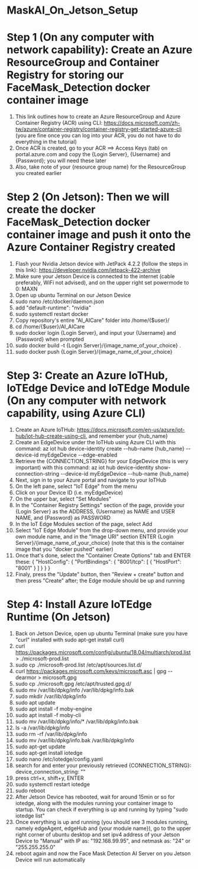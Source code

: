 # MaskAI_On_Jetson_Setup
# Step 1 (On any computer with network capability): Create an Azure ResourceGroup and Container Registry for storing our FaceMask_Detection docker container image
1. This link outlines how to create an Azure ResourceGroup and Azure Container Registry (ACR) using CLI: https://docs.microsoft.com/zh-tw/azure/container-registry/container-registry-get-started-azure-cli (you are fine once you can log into your ACR, you do not have to do everything in the tutorial)
2. Once ACR is created, go to your ACR ==> Access Keys (tab) on portal.azure.com and copy the {Login Server}, {Username} and {Password}; you will need these later
3. Also, take note of your {resource group name} for the ResourceGroup you created earlier

# Step 2 (On Jetson): Then we will create the docker FaceMask_Detection docker container image and push it onto the Azure Container Registry created
1. Flash your Nvidia Jetson device with JetPack 4.2.2 (follow the steps in this link): https://developer.nvidia.com/jetpack-422-archive
2. Make sure your Jetson Device is connected to the internet (cable preferably, WiFi not advised), and on the upper right set powermode to 0: MAXN
3. Open up ubuntu Terminal on our Jetson Device
4. sudo nano /etc/docker/daemon.json
5. add "default-runtime": "nvidia"
6. sudo systemctl restart docker
7. Copy repository's entire "AI_AICare" folder into /home/{$user}/
8. cd /home/{$user}/AI_AICare
9. sudo docker login {Login Server}, and input your {Username} and {Password} when prompted
10. sudo docker build -t {Login Server}/{image_name_of_your_choice} .
11. sudo docker push {Login Server}/{image_name_of_your_choice}

# Step 3: Create an Azure IoTHub, IoTEdge Device and IoTEdge Module (On any computer with network capability, using Azure CLI)
1. Create an Azure IoTHub: https://docs.microsoft.com/en-us/azure/iot-hub/iot-hub-create-using-cli, and remember your {hub_name}
2. Create an EdgeDevice under the IoTHub using Azure CLI with this command: az iot hub device-identity create --hub-name {hub_name} --device-id myEdgeDevice --edge-enabled
3. Retrieve the {CONNECTION_STRING} for your EdgeDevice (this is very important) with this command: az iot hub device-identity show-connection-string --device-id myEdgeDevice --hub-name {hub_name}
4. Next, sign in to your Azure portal and navigate to your IoTHub
5. On the left pane, select "IoT Edge" from the menu
6. Click on your Device ID (i.e. myEdgeDevice)
7. On the upper bar, select "Set Modules"
8. In the "Container Registry Settings" section of the page, provide your {Login Server} as the ADDRESS, {Username} as NAME and USER NAME, and {Password} as PASSWORD
9. In the IoT Edge Modules section of the page, select Add
10. Select "IoT Edge Module" from the drop-down menu, and provide your own module name, and in the "Image URI" section ENTER {Login Server}/{image_name_of_your_choice} (note that this is the container image that you "docker pushed" earlier)
11. Once that's done, select the "Container Create Options" tab and ENTER these: 
{
    "HostConfig": {
        "PortBindings": {
            "8001/tcp": [
                {
                    "HostPort": "8001"
                }
            ]
        }
    }
}
12. Finaly, press the "Update" button, then "Review + create" button and then press "Create" after; the Edge module should be up and running

# Step 4: Install Azure IoTEdge Runtime (On Jetson)
1. Back on Jetson Device, open up ubuntu Terminal (make sure you have "curl" installed with sudo apt-get install curl)
2. curl https://packages.microsoft.com/config/ubuntu/18.04/multiarch/prod.list > ./microsoft-prod.list
3. sudo cp ./microsoft-prod.list /etc/apt/sources.list.d/
4. curl https://packages.microsoft.com/keys/microsoft.asc | gpg --dearmor > microsoft.gpg
5. sudo cp ./microsoft.gpg /etc/apt/trusted.gpg.d/
6. sudo mv /var/lib/dpkg/info /var/lib/dpkg/info.bak
7. sudo mkdir /var/lib/dpkg/info
8. sudo apt update
9. sudo apt install -f moby-engine
10. sudo apt install -f moby-cli
11. sudo mv /var/lib/dpkg/info/* /var/lib/dpkg/info.bak
12. ls -a /var/lib/dpkg/info
13. sudo rm -rf /var/lib/dpkg/info
14. sudo mv /var/lib/dpkg/info.bak /var/lib/dpkg/info
15. sudo apt-get update
16. sudo apt-get install iotedge
17. sudo nano /etc/iotedge/config.yaml
18. search for and enter your previously retrieved {CONNECTION_STRING}: device_connection_string: "<ADD DEVICE CONNECTION STRING HERE>"
19. press ctrl+x, shift+y, ENTER
20. sudo systemctl restart iotedge
21. sudo reboot
22. After Jetson Device has rebooted, wait for around 15min or so for iotedge, along with the modules running your container image to startup. You can check if everything is up and running by typing "sudo iotedge list"
23. Once everything is up and running (you should see 3 modules running, namely edgeAgent, edgeHub and {your module name}), go to the upper right corner of ubuntu desktop and set ipv4 address of your Jetson Device to "Manual" with IP as: "192.168.99.95", and netmask as: "24" or "255.255.255.0"
24. reboot again and now the Face Mask Detection AI Server on you Jetson Device will run automatically




